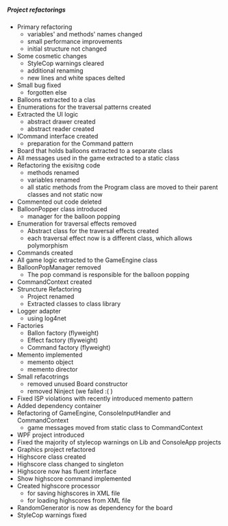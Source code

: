 ##### Project refactorings
* Primary refactoring
  - variables' and methods' names changed
  - small performance improvements
  - initial structure not changed
* Some cosmetic changes
  - StyleCop warnings cleared
  - additional renaming
  - new lines and white spaces delted
* Small bug fixed
  - forgotten else 
* Balloons extracted to a clas
* Enumerations for the traversal patterns created
* Extracted the UI logic
  - abstract drawer created
  - abstract reader created
* ICommand interface created
  - preparation for the Command pattern 
* Board that holds balloons extracted to a separate class
* All messages used in the game extracted to a static class
* Refactoring the exisitng code
  - methods renamed
  - variables renamed
  - all static methods from the Program class are moved to their parent classes and not static now
* Commented out code deleted
* BalloonPopper class introduced
  - manager for the balloon popping 
* Enumeration for traversal effects removed
  - Abstract class for the traversal effects created
  - each traversal effect now is a different class, which allows polymorphism
* Commands created
* All game logic extracted to the GameEngine class
* BalloonPopManager removed
  - The pop command is responsible for the balloon popping 
* CommandContext created
* Struncture Refactoring
  -  Project renamed
  -  Extracted classes to class library
* Logger adapter
  - using log4net 
* Factories
  - Ballon factory (flyweight)
  - Effect factory (flyweight)
  - Command factory (flyweight)
* Memento implemented
  - memento object
  - memento director
* Small refacotrings
  - removed unused Board constructor
  - removed Ninject (we failed :( )
* Fixed ISP violations with recently introduced memento pattern
* Added dependency container
* Refactoring of GameEngine, ConsoleInputHandler and CommandContext
  - game messages moved from static class to CommandContext
* WPF project introduced
* Fixed the majority of stylecop warnings on Lib and ConsoleApp projects
* Graphics project refactored
* Highscore class created
* Highscore class changed to singleton
* Highscore now has fluent interface
* Show highscore command implemented
* Created highscore processor
  - for saving highscores in XML file
  - for loading highscores from XML file
* RandomGenerator is now as dependency for the board
* StyleCop warnings fixed
